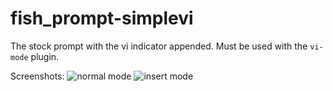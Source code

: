 fish_prompt-simplevi
====================

The stock prompt with the vi indicator appended.
Must be used with the `vi-mode` plugin.

Screenshots:
![normal mode](syl20bnr.github.com//fish_prompt-simplevi/fish_prompt-simplevi-n.png)
![insert mode](syl20bnr.github.com//fish_prompt-simplevi/fish_prompt-simplevi-i.png)

